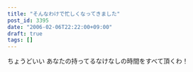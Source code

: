 ```yaml
---
title: "そんなわけで忙しくなってきました"
post_id: 3395
date: "2006-02-06T22:22:00+09:00"
draft: true
tags: []
---
```



ちょうどいい あなたの持ってるなけなしの時間をすべて頂くわ！
